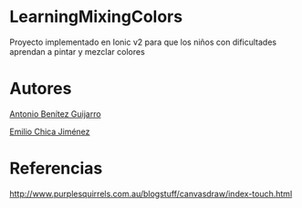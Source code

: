 # LearningMixingColors

Proyecto implementado en Ionic v2 para que los niños con dificultades aprendan a pintar y mezclar colores

# Autores

[Antonio Benítez Guijarro](https://github.com/mrsasuu)

[Emilio Chica Jiménez](https://github.com/nen155)


# Referencias

http://www.purplesquirrels.com.au/blogstuff/canvasdraw/index-touch.html

